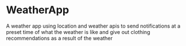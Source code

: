 # WeatherApp

A weather app using location and weather apis to send notifications at a preset time of what the weather is like and give out clothing recommendations as a result of the weather
